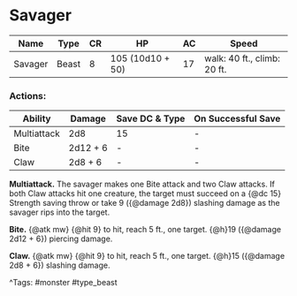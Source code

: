# Savager

| Name | Type | CR | HP | AC | Speed |
|------|------|----|----|----|-------|
| Savager | Beast | 8 | 105 (10d10 + 50) | 17 | walk: 40 ft., climb: 20 ft. |

### Actions:

| Ability | Damage | Save DC & Type | On Successful Save |
|---------|--------|----------------|--------------------|
| Multiattack | 2d8 | 15 | - |
| Bite | 2d12 + 6 | - | - |
| Claw | 2d8 + 6 | - | - |


**Multiattack.** The savager makes one Bite attack and two Claw attacks. If both Claw attacks hit one creature, the target must succeed on a {@dc 15} Strength saving throw or take 9 ({@damage 2d8}) slashing damage as the savager rips into the target.

**Bite.** {@atk mw} {@hit 9} to hit, reach 5 ft., one target. {@h}19 ({@damage 2d12 + 6}) piercing damage.

**Claw.** {@atk mw} {@hit 9} to hit, reach 5 ft., one target. {@h}15 ({@damage 2d8 + 6}) slashing damage.

^Tags: #monster #type_beast